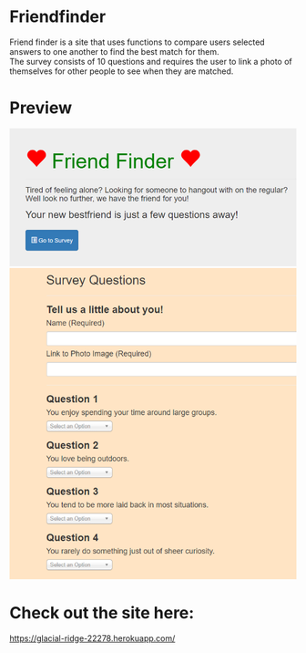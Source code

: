 # Friendfinder

Friend finder is a site that uses functions to compare users selected answers to one another to find the best match for them.  
The survey consists of 10 questions and requires the user to link a photo of themselves for other people to see when they are matched.

# Preview

![Friend Finder Preview 1](./public/images/friendfinderpreview1.png)  
![Friend Finder Preview 2](./public/images/friendfinderpreview2.png)

# Check out the site here:

https://glacial-ridge-22278.herokuapp.com/